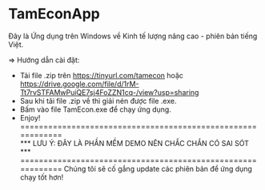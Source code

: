 # TamEconApp
Đây là Ứng dụng trên Windows về Kinh tế lượng nâng cao - phiên bản tiếng Việt.

=> Hướng dẫn cài đặt:
- Tải file .zip trên https://tinyurl.com/tamecon hoặc https://drive.google.com/file/d/1rM-Tt7rvSTFAMwPuiQE7sj4FoZZN1cq-/view?usp=sharing
- Sau khi tãi file .zip về thì giải nén được file .exe.
- Bấm vào file TamEcon.exe để chạy ứng dụng.
- Enjoy!
============================================================\
*** LƯU Ý: ĐÂY LÀ PHẦN MỀM DEMO NÊN CHẮC CHẮN CÓ SAI SÓT ***
============================================================
Chúng tôi sẽ cố gắng update các phiên bản để ứng dụng chạy tốt hơn!  
  



